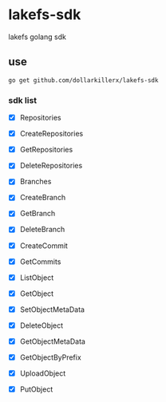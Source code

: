 # lakefs-sdk
lakefs golang sdk

## use 

`go get github.com/dollarkillerx/lakefs-sdk`

### sdk list
- [x] Repositories
- [x] CreateRepositories
- [x] GetRepositories
- [x] DeleteRepositories
- [x] Branches
- [x] CreateBranch
- [x] GetBranch
- [x] DeleteBranch
- [x] CreateCommit
- [x] GetCommits
- [x] ListObject
- [x] GetObject
- [x] SetObjectMetaData
- [x] DeleteObject
- [x] GetObjectMetaData
- [x] GetObjectByPrefix
- [x] UploadObject
- [x] PutObject

